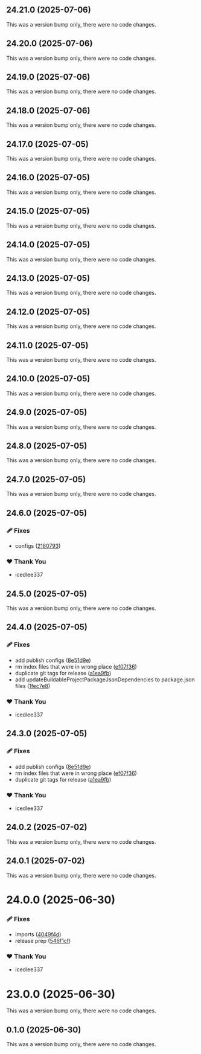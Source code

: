 ## 24.21.0 (2025-07-06)

This was a version bump only, there were no code changes.

## 24.20.0 (2025-07-06)

This was a version bump only, there were no code changes.

## 24.19.0 (2025-07-06)

This was a version bump only, there were no code changes.

## 24.18.0 (2025-07-06)

This was a version bump only, there were no code changes.

## 24.17.0 (2025-07-05)

This was a version bump only, there were no code changes.

## 24.16.0 (2025-07-05)

This was a version bump only, there were no code changes.

## 24.15.0 (2025-07-05)

This was a version bump only, there were no code changes.

## 24.14.0 (2025-07-05)

This was a version bump only, there were no code changes.

## 24.13.0 (2025-07-05)

This was a version bump only, there were no code changes.

## 24.12.0 (2025-07-05)

This was a version bump only, there were no code changes.

## 24.11.0 (2025-07-05)

This was a version bump only, there were no code changes.

## 24.10.0 (2025-07-05)

This was a version bump only, there were no code changes.

## 24.9.0 (2025-07-05)

This was a version bump only, there were no code changes.

## 24.8.0 (2025-07-05)

This was a version bump only, there were no code changes.

## 24.7.0 (2025-07-05)

This was a version bump only, there were no code changes.

## 24.6.0 (2025-07-05)

### 🩹 Fixes

- configs ([2180793](https://github.com/onivoro/monorepo/commit/2180793))

### ❤️ Thank You

- icedlee337

## 24.5.0 (2025-07-05)

This was a version bump only, there were no code changes.

## 24.4.0 (2025-07-05)

### 🩹 Fixes

- add publish configs ([8e51d9e](https://github.com/onivoro/monorepo/commit/8e51d9e))
- rm index files that were in wrong place ([ef07f36](https://github.com/onivoro/monorepo/commit/ef07f36))
- duplicate git tags for release ([a1ea9fb](https://github.com/onivoro/monorepo/commit/a1ea9fb))
- add updateBuildableProjectPackageJsonDependencies to package.json files ([1fec7e8](https://github.com/onivoro/monorepo/commit/1fec7e8))

### ❤️ Thank You

- icedlee337

## 24.3.0 (2025-07-05)

### 🩹 Fixes

- add publish configs ([8e51d9e](https://github.com/onivoro/monorepo/commit/8e51d9e))
- rm index files that were in wrong place ([ef07f36](https://github.com/onivoro/monorepo/commit/ef07f36))
- duplicate git tags for release ([a1ea9fb](https://github.com/onivoro/monorepo/commit/a1ea9fb))

### ❤️ Thank You

- icedlee337

## 24.0.2 (2025-07-02)

This was a version bump only, there were no code changes.

## 24.0.1 (2025-07-02)

This was a version bump only, there were no code changes.

# 24.0.0 (2025-06-30)

### 🩹 Fixes

- imports ([4049f4d](https://github.com/onivoro/monorepo/commit/4049f4d))
- release prep ([546f1cf](https://github.com/onivoro/monorepo/commit/546f1cf))

### ❤️ Thank You

- icedlee337

# 23.0.0 (2025-06-30)

This was a version bump only, there were no code changes.

## 0.1.0 (2025-06-30)

This was a version bump only, there were no code changes.
